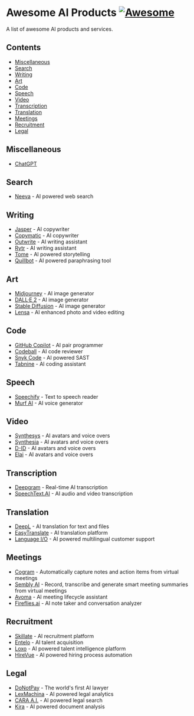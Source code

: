 # Awesome AI Products [![Awesome](https://cdn.rawgit.com/sindresorhus/awesome/d7305f38d29fed78fa85652e3a63e154dd8e8829/media/badge.svg)](https://github.com/sindresorhus/awesome)

A list of awesome AI products and services.

## Contents

* [Miscellaneous](#miscellaneous)
* [Search](#search)
* [Writing](#writing)
* [Art](#art)
* [Code](#code)
* [Speech](#speech)
* [Video](#video)
* [Transcription](#transcription)
* [Translation](#translation)
* [Meetings](#meetings)
* [Recruitment](#recruitment)
* [Legal](#legal)

## Miscellaneous

* [ChatGPT](https://chat.openai.com/chat)

## Search

* [Neeva](https://neeva.com) - AI powered web search

## Writing

* [Jasper](https://www.jasper.ai) - AI copywriter
* [Copymatic](https://copymatic.ai) - AI copywriter
* [Outwrite](https://www.outwrite.com/) - AI writing assistant
* [Rytr](https://rytr.me) - AI writing assistant
* [Tome](https://beta.tome.app) - AI powered storytelling
* [Quillbot](https://quillbot.com) - AI powered paraphrasing tool

## Art

* [Midjourney](https://www.midjourney.com/) - AI image generator
* [DALL·E 2](https://openai.com/dall-e-2/) - AI image generator
* [Stable Diffusion](https://stablediffusionweb.com) - AI image generator
* [Lensa](https://prisma-ai.com/lensa) - AI enhanced photo and video editing

## Code

* [GitHub Copilot](https://github.com/features/copilot) - AI pair programmer
* [Codeball](https://codeball.ai) - AI code reviewer
* [Snyk Code](https://snyk.io/product/snyk-code/) - AI powered SAST
* [Tabnine](https://www.tabnine.com) - AI coding assistant

## Speech

* [Speechify](https://speechify.com) - Text to speech reader
* [Murf AI](https://murf.ai) - AI voice generator

## Video

* [Synthesys](https://synthesys.io) - AI avatars and voice overs
* [Synthesia](https://www.synthesia.io) - AI avatars and voice overs
* [D-ID](https://www.d-id.com) - AI avatars and voice overs
* [Elai](https://elai.io) - AI avatars and voice overs

## Transcription

* [Deepgram](https://deepgram.com/) - Real-time AI transcription
* [SpeechText.AI](https://speechtext.ai) - AI audio and video transcription

## Translation

* [DeepL](https://www.deepl.com/translator) - AI translation for text and files
* [EasyTranslate](https://easytranslate.com/) - AI translation platform
* [Language I/O](https://languageio.com/) - AI powered multilingual customer support

## Meetings

* [Cogram](https://www.cogram.com/) - Automatically capture notes and action items from virtual meetings
* [Sembly AI](https://www.sembly.ai/) - Record, transcribe and generate smart meeting summaries from virtual meetings
* [Avoma](https://www.avoma.com) - AI meeting lifecycle assistant
* [Fireflies.ai](https://fireflies.ai) - AI note taker and conversation analyzer

## Recruitment

* [Skillate](https://www.skillate.com) - AI recruitment platform
* [Entelo](https://www.entelo.com) - AI talent acquisition
* [Loxo](https://loxo.co/blog/home/) - AI powered talent intelligence platform
* [HireVue](https://www.hirevue.com/) - AI powered hiring process automation

## Legal

* [DoNotPay](https://donotpay.com) - The world's first AI lawyer
* [LexMachina](https://lexmachina.com) - AI powered legal analytics
* [CARA A.I.](https://casetext.com/cara-ai/) - AI powered legal search
* [Kira](https://kirasystems.com) - AI powered document analysis
